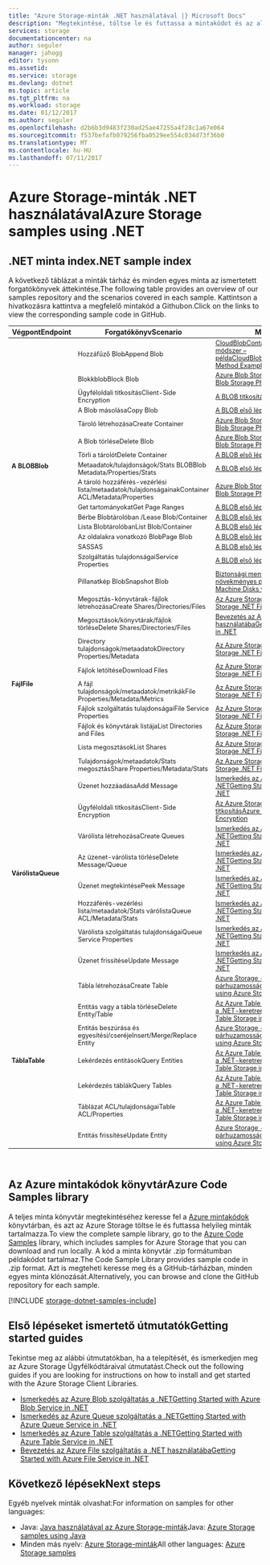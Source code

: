 ```yaml
---
title: "Azure Storage-minták .NET használatával |} Microsoft Docs"
description: "Megtekintése, töltse le és futtassa a mintakódot és az alkalmazások az Azure Storage. Felderíteni a bevezetés minták BLOB, üzenetsorok, táblák és fájlok, a .NET-storage ügyfélkódtáraival használatával."
services: storage
documentationcenter: na
author: seguler
manager: jahogg
editor: tysonn
ms.assetid: 
ms.service: storage
ms.devlang: dotnet
ms.topic: article
ms.tgt_pltfrm: na
ms.workload: storage
ms.date: 01/12/2017
ms.author: seguler
ms.openlocfilehash: d2b6b3d9483f230ad25ae47255a4f28c1a67e064
ms.sourcegitcommit: f537befafb079256fba0529ee554c034d73f36b0
ms.translationtype: MT
ms.contentlocale: hu-HU
ms.lasthandoff: 07/11/2017
---
```

# <a name="azure-storage-samples-using-net"></a><span data-ttu-id="ba7c4-104">Azure Storage-minták .NET használatával</span><span class="sxs-lookup"><span data-stu-id="ba7c4-104">Azure Storage samples using .NET</span></span>

## <a name="net-sample-index"></a><span data-ttu-id="ba7c4-105">.NET minta index</span><span class="sxs-lookup"><span data-stu-id="ba7c4-105">.NET sample index</span></span>

<span data-ttu-id="ba7c4-106">A következő táblázat a minták tárház és minden egyes minta az ismertetett forgatókönyvek áttekintése.</span><span class="sxs-lookup"><span data-stu-id="ba7c4-106">The following table provides an overview of our samples repository and the scenarios covered in each sample.</span></span> <span data-ttu-id="ba7c4-107">Kattintson a hivatkozásra kattintva a megfelelő mintakód a Githubon.</span><span class="sxs-lookup"><span data-stu-id="ba7c4-107">Click on the links to view the corresponding sample code in GitHub.</span></span>

<table style="font-size:90%"><thead><tr><th style="font-size:110%"><span data-ttu-id="ba7c4-108">Végpont</span><span class="sxs-lookup"><span data-stu-id="ba7c4-108">Endpoint</span></span></th><th style="font-size:110%"><span data-ttu-id="ba7c4-109">Forgatókönyv</span><span class="sxs-lookup"><span data-stu-id="ba7c4-109">Scenario</span></span></th><th style="font-size:110%"><span data-ttu-id="ba7c4-110">Mintakód</span><span class="sxs-lookup"><span data-stu-id="ba7c4-110">Sample Code</span></span></th></tr></thead><tbody> 
<tr> 
<td rowspan="16"><span data-ttu-id="ba7c4-111"><b>A BLOB</b></span><span class="sxs-lookup"><span data-stu-id="ba7c4-111"><b>Blob</b></span></span></td>
<td><span data-ttu-id="ba7c4-112">Hozzáfűző Blob</span><span class="sxs-lookup"><span data-stu-id="ba7c4-112">Append Blob</span></span></td> 
<td><span data-ttu-id="ba7c4-113"><a href="https://msdn.microsoft.com/en-us/library/microsoft.windowsazure.storage.blob.cloudblobcontainer.getappendblobreference.aspx">CloudBlobContainer.GetAppendBlobReference módszer – példa</a></span><span class="sxs-lookup"><span data-stu-id="ba7c4-113"><a href="https://msdn.microsoft.com/en-us/library/microsoft.windowsazure.storage.blob.cloudblobcontainer.getappendblobreference.aspx">CloudBlobContainer.GetAppendBlobReference Method Example</a></span></span></td> 
</tr> 
<tr> 
<td><span data-ttu-id="ba7c4-114">Blokkblob</span><span class="sxs-lookup"><span data-stu-id="ba7c4-114">Block Blob</span></span></td>
<td><span data-ttu-id="ba7c4-115"><a href="https://github.com/Azure-Samples/storage-blobs-dotnet-webapp/blob/master/WebApp-Storage-DotNet/Controllers/HomeController.cs">Azure Blob Storage fotótár webalkalmazás</a></span><span class="sxs-lookup"><span data-stu-id="ba7c4-115"><a href="https://github.com/Azure-Samples/storage-blobs-dotnet-webapp/blob/master/WebApp-Storage-DotNet/Controllers/HomeController.cs">Azure Blob Storage Photo Gallery Web Application</a></span></span></td>
</tr> 
<tr> 
<td><span data-ttu-id="ba7c4-116">Ügyféloldali titkosítás</span><span class="sxs-lookup"><span data-stu-id="ba7c4-116">Client-Side Encryption</span></span></td>
<td><span data-ttu-id="ba7c4-117"><a href="https://github.com/Azure/azure-storage-net/blob/master/Samples/GettingStarted/EncryptionSamples/BlobGettingStarted/Program.cs">A BLOB titkosítási minták</a></span><span class="sxs-lookup"><span data-stu-id="ba7c4-117"><a href="https://github.com/Azure/azure-storage-net/blob/master/Samples/GettingStarted/EncryptionSamples/BlobGettingStarted/Program.cs">Blob Encryption Samples</a></span></span></td>
</tr> 
<tr> 
<td><span data-ttu-id="ba7c4-118">A Blob másolása</span><span class="sxs-lookup"><span data-stu-id="ba7c4-118">Copy Blob</span></span></td>
<td><span data-ttu-id="ba7c4-119"><a href="https://github.com/Azure-Samples/storage-blob-dotnet-getting-started/blob/master/BlobStorage/Advanced.cs">A BLOB első lépések</a></span><span class="sxs-lookup"><span data-stu-id="ba7c4-119"><a href="https://github.com/Azure-Samples/storage-blob-dotnet-getting-started/blob/master/BlobStorage/Advanced.cs">Getting Started with Blobs</a></span></span></td>
</tr> 
<tr> 
<td><span data-ttu-id="ba7c4-120">Tároló létrehozása</span><span class="sxs-lookup"><span data-stu-id="ba7c4-120">Create Container</span></span></td>
<td><span data-ttu-id="ba7c4-121"><a href="https://github.com/Azure-Samples/storage-blobs-dotnet-webapp/blob/master/WebApp-Storage-DotNet/Controllers/HomeController.cs">Azure Blob Storage fotótár webalkalmazás</a></span><span class="sxs-lookup"><span data-stu-id="ba7c4-121"><a href="https://github.com/Azure-Samples/storage-blobs-dotnet-webapp/blob/master/WebApp-Storage-DotNet/Controllers/HomeController.cs">Azure Blob Storage Photo Gallery Web Application</a></span></span></td>
</tr> 
<tr> 
<td><span data-ttu-id="ba7c4-122">A Blob törlése</span><span class="sxs-lookup"><span data-stu-id="ba7c4-122">Delete Blob</span></span></td>
<td><span data-ttu-id="ba7c4-123"><a href="https://github.com/Azure-Samples/storage-blobs-dotnet-webapp/blob/master/WebApp-Storage-DotNet/Controllers/HomeController.cs">Azure Blob Storage fotótár webalkalmazás</a></span><span class="sxs-lookup"><span data-stu-id="ba7c4-123"><a href="https://github.com/Azure-Samples/storage-blobs-dotnet-webapp/blob/master/WebApp-Storage-DotNet/Controllers/HomeController.cs">Azure Blob Storage Photo Gallery Web Application</a></span></span></td>
</tr> 
<tr> 
<td><span data-ttu-id="ba7c4-124">Törli a tárolót</span><span class="sxs-lookup"><span data-stu-id="ba7c4-124">Delete Container</span></span></td>
<td><span data-ttu-id="ba7c4-125"><a href="https://github.com/Azure-Samples/storage-blob-dotnet-getting-started/blob/master/BlobStorage/Advanced.cs">A BLOB első lépések</a></span><span class="sxs-lookup"><span data-stu-id="ba7c4-125"><a href="https://github.com/Azure-Samples/storage-blob-dotnet-getting-started/blob/master/BlobStorage/Advanced.cs">Getting Started with Blobs</a></span></span></td>
</tr> 
<tr> 
<td><span data-ttu-id="ba7c4-126">Metaadatok/tulajdonságok/Stats BLOB</span><span class="sxs-lookup"><span data-stu-id="ba7c4-126">Blob Metadata/Properties/Stats</span></span></td>
<td><span data-ttu-id="ba7c4-127"><a href="https://github.com/Azure-Samples/storage-blob-dotnet-getting-started/blob/master/BlobStorage/Advanced.cs">A BLOB első lépések</a></span><span class="sxs-lookup"><span data-stu-id="ba7c4-127"><a href="https://github.com/Azure-Samples/storage-blob-dotnet-getting-started/blob/master/BlobStorage/Advanced.cs">Getting Started with Blobs</a></span></span></td>
</tr> 
<tr> 
<td><span data-ttu-id="ba7c4-128">A tároló hozzáférés-vezérlési lista/metaadatok/tulajdonságainak</span><span class="sxs-lookup"><span data-stu-id="ba7c4-128">Container ACL/Metadata/Properties</span></span></td>
<td><span data-ttu-id="ba7c4-129"><a href="https://github.com/Azure-Samples/storage-blobs-dotnet-webapp/blob/master/WebApp-Storage-DotNet/Controllers/HomeController.cs">Azure Blob Storage fotótár webalkalmazás</a></span><span class="sxs-lookup"><span data-stu-id="ba7c4-129"><a href="https://github.com/Azure-Samples/storage-blobs-dotnet-webapp/blob/master/WebApp-Storage-DotNet/Controllers/HomeController.cs">Azure Blob Storage Photo Gallery Web Application</a></span></span></td>
</tr> 
<tr> 
<td><span data-ttu-id="ba7c4-130">Get tartományokat</span><span class="sxs-lookup"><span data-stu-id="ba7c4-130">Get Page Ranges</span></span></td>
<td><span data-ttu-id="ba7c4-131"><a href="https://github.com/Azure-Samples/storage-blob-dotnet-getting-started/blob/master/BlobStorage/Advanced.cs">A BLOB első lépések</a></span><span class="sxs-lookup"><span data-stu-id="ba7c4-131"><a href="https://github.com/Azure-Samples/storage-blob-dotnet-getting-started/blob/master/BlobStorage/Advanced.cs">Getting Started with Blobs</a></span></span></td>
</tr> 
<tr> 
<td><span data-ttu-id="ba7c4-132">Bérbe Blobtárolóban /</span><span class="sxs-lookup"><span data-stu-id="ba7c4-132">Lease Blob/Container</span></span></td>
<td><span data-ttu-id="ba7c4-133"><a href="https://github.com/Azure-Samples/storage-blob-dotnet-getting-started/blob/master/BlobStorage/Advanced.cs">A BLOB első lépések</a></span><span class="sxs-lookup"><span data-stu-id="ba7c4-133"><a href="https://github.com/Azure-Samples/storage-blob-dotnet-getting-started/blob/master/BlobStorage/Advanced.cs">Getting Started with Blobs</a></span></span></td>
</tr> 
<tr> 
<td><span data-ttu-id="ba7c4-134">Lista Blobtárolóban</span><span class="sxs-lookup"><span data-stu-id="ba7c4-134">List Blob/Container</span></span></td>
<td><span data-ttu-id="ba7c4-135"><a href="https://github.com/Azure-Samples/storage-blob-dotnet-getting-started/blob/master/BlobStorage/GettingStarted.cs">A BLOB első lépések</a></span><span class="sxs-lookup"><span data-stu-id="ba7c4-135"><a href="https://github.com/Azure-Samples/storage-blob-dotnet-getting-started/blob/master/BlobStorage/GettingStarted.cs">Getting Started with Blobs</a></span></span></td>
</tr> 
<tr> 
<td><span data-ttu-id="ba7c4-136">Az oldalakra vonatkozó Blob</span><span class="sxs-lookup"><span data-stu-id="ba7c4-136">Page Blob</span></span></td>
<td><span data-ttu-id="ba7c4-137"><a href="https://github.com/Azure-Samples/storage-blob-dotnet-getting-started/blob/master/BlobStorage/GettingStarted.cs">A BLOB első lépések</a></span><span class="sxs-lookup"><span data-stu-id="ba7c4-137"><a href="https://github.com/Azure-Samples/storage-blob-dotnet-getting-started/blob/master/BlobStorage/GettingStarted.cs">Getting Started with Blobs</a></span></span></td>
</tr>
<tr> 
<td><span data-ttu-id="ba7c4-138">SAS</span><span class="sxs-lookup"><span data-stu-id="ba7c4-138">SAS</span></span></td>
<td><span data-ttu-id="ba7c4-139"><a href="https://github.com/Azure-Samples/storage-blob-dotnet-getting-started/blob/master/BlobStorage/Advanced.cs">A BLOB első lépések</a></span><span class="sxs-lookup"><span data-stu-id="ba7c4-139"><a href="https://github.com/Azure-Samples/storage-blob-dotnet-getting-started/blob/master/BlobStorage/Advanced.cs">Getting Started with Blobs</a></span></span></td>
</tr>   
<tr> 
<td><span data-ttu-id="ba7c4-140">Szolgáltatás tulajdonságai</span><span class="sxs-lookup"><span data-stu-id="ba7c4-140">Service Properties</span></span></td>
<td><span data-ttu-id="ba7c4-141"><a href="https://github.com/Azure-Samples/storage-blob-dotnet-getting-started/blob/master/BlobStorage/Advanced.cs">A BLOB első lépések</a></span><span class="sxs-lookup"><span data-stu-id="ba7c4-141"><a href="https://github.com/Azure-Samples/storage-blob-dotnet-getting-started/blob/master/BlobStorage/Advanced.cs">Getting Started with Blobs</a></span></span></td>
</tr>           
<tr> 
<td><span data-ttu-id="ba7c4-142">Pillanatkép Blob</span><span class="sxs-lookup"><span data-stu-id="ba7c4-142">Snapshot Blob</span></span></td>
<td><span data-ttu-id="ba7c4-143"><a href="https://github.com/Azure-Samples/storage-blob-dotnet-back-up-with-incremental-snapshots/blob/master/Program.cs">Biztonsági mentési Azure virtuális gépek lemezeit növekményes pillanatképek</a></span><span class="sxs-lookup"><span data-stu-id="ba7c4-143"><a href="https://github.com/Azure-Samples/storage-blob-dotnet-back-up-with-incremental-snapshots/blob/master/Program.cs">Backup Azure Virtual Machine Disks with Incremental Snapshots</a></span></span></td>
</tr> 
<tr> 
<td rowspan="9"><span data-ttu-id="ba7c4-144"><b>Fájl</b></span><span class="sxs-lookup"><span data-stu-id="ba7c4-144"><b>File</b></span></span></td>
<td><span data-ttu-id="ba7c4-145">Megosztás-könyvtárak-fájlok létrehozása</span><span class="sxs-lookup"><span data-stu-id="ba7c4-145">Create Shares/Directories/Files</span></span></td> 
<td><span data-ttu-id="ba7c4-146"><a href="https://github.com/Azure/azure-storage-net/blob/master/Samples/GettingStarted/VisualStudioQuickStarts/DataFileStorage/Program.cs">Az Azure Storage .NET fájl tárolási minta</a></span><span class="sxs-lookup"><span data-stu-id="ba7c4-146"><a href="https://github.com/Azure/azure-storage-net/blob/master/Samples/GettingStarted/VisualStudioQuickStarts/DataFileStorage/Program.cs">Azure Storage .NET File Storage Sample</a></span></span></td> 
</tr>
<tr> 
<td><span data-ttu-id="ba7c4-147">Megosztások/könyvtárak/fájlok törlése</span><span class="sxs-lookup"><span data-stu-id="ba7c4-147">Delete Shares/Directories/Files</span></span></td> 
<td><span data-ttu-id="ba7c4-148"><a href="https://github.com/Azure-Samples/storage-file-dotnet-getting-started/blob/master/FileStorage/GettingStarted.cs">Bevezetés az Azure File szolgáltatás a .NET használatába</a></span><span class="sxs-lookup"><span data-stu-id="ba7c4-148"><a href="https://github.com/Azure-Samples/storage-file-dotnet-getting-started/blob/master/FileStorage/GettingStarted.cs">Getting Started with Azure File Service in .NET</a></span></span></td> 
</tr> 
<tr> 
<td><span data-ttu-id="ba7c4-149">Directory tulajdonságok/metaadatok</span><span class="sxs-lookup"><span data-stu-id="ba7c4-149">Directory Properties/Metadata</span></span></td> 
<td><span data-ttu-id="ba7c4-150"><a href="https://github.com/Azure-Samples/storage-file-dotnet-getting-started/blob/9f12304b2f5f5472a1c87c1e21be4af5661ac043/FileStorage/Advanced.cs">Az Azure Storage .NET fájl tárolási minta</a></span><span class="sxs-lookup"><span data-stu-id="ba7c4-150"><a href="https://github.com/Azure-Samples/storage-file-dotnet-getting-started/blob/9f12304b2f5f5472a1c87c1e21be4af5661ac043/FileStorage/Advanced.cs">Azure Storage .NET File Storage Sample</a></span></span></td> 
</tr> 
<tr> 
<td><span data-ttu-id="ba7c4-151">Fájlok letöltése</span><span class="sxs-lookup"><span data-stu-id="ba7c4-151">Download Files</span></span></td> 
<td><span data-ttu-id="ba7c4-152"><a href="https://github.com/Azure/azure-storage-net/blob/master/Samples/GettingStarted/VisualStudioQuickStarts/DataFileStorage/Program.cs">Az Azure Storage .NET fájl tárolási minta</a></span><span class="sxs-lookup"><span data-stu-id="ba7c4-152"><a href="https://github.com/Azure/azure-storage-net/blob/master/Samples/GettingStarted/VisualStudioQuickStarts/DataFileStorage/Program.cs">Azure Storage .NET File Storage Sample</a></span></span></td> 
</tr> 
<tr> 
<td><span data-ttu-id="ba7c4-153">A fájl tulajdonságok/metaadatok/metrikák</span><span class="sxs-lookup"><span data-stu-id="ba7c4-153">File Properties/Metadata/Metrics</span></span></td> 
<td><span data-ttu-id="ba7c4-154"><a href="https://github.com/Azure-Samples/storage-file-dotnet-getting-started/blob/9f12304b2f5f5472a1c87c1e21be4af5661ac043/FileStorage/Advanced.cs">Az Azure Storage .NET fájl tárolási minta</a></span><span class="sxs-lookup"><span data-stu-id="ba7c4-154"><a href="https://github.com/Azure-Samples/storage-file-dotnet-getting-started/blob/9f12304b2f5f5472a1c87c1e21be4af5661ac043/FileStorage/Advanced.cs">Azure Storage .NET File Storage Sample</a></span></span></td> 
</tr> 
<tr> 
<td><span data-ttu-id="ba7c4-155">Fájlok szolgáltatás tulajdonságai</span><span class="sxs-lookup"><span data-stu-id="ba7c4-155">File Service Properties</span></span></td> 
<td><span data-ttu-id="ba7c4-156"><a href="https://github.com/Azure-Samples/storage-file-dotnet-getting-started/blob/9f12304b2f5f5472a1c87c1e21be4af5661ac043/FileStorage/Advanced.cs">Az Azure Storage .NET fájl tárolási minta</a></span><span class="sxs-lookup"><span data-stu-id="ba7c4-156"><a href="https://github.com/Azure-Samples/storage-file-dotnet-getting-started/blob/9f12304b2f5f5472a1c87c1e21be4af5661ac043/FileStorage/Advanced.cs">Azure Storage .NET File Storage Sample</a></span></span></td> 
</tr> 
<tr> 
<td><span data-ttu-id="ba7c4-157">Fájlok és könyvtárak listája</span><span class="sxs-lookup"><span data-stu-id="ba7c4-157">List Directories and Files</span></span></td> 
<td><span data-ttu-id="ba7c4-158"><a href="https://github.com/Azure/azure-storage-net/blob/master/Samples/GettingStarted/VisualStudioQuickStarts/DataFileStorage/Program.cs">Az Azure Storage .NET fájl tárolási minta</a></span><span class="sxs-lookup"><span data-stu-id="ba7c4-158"><a href="https://github.com/Azure/azure-storage-net/blob/master/Samples/GettingStarted/VisualStudioQuickStarts/DataFileStorage/Program.cs">Azure Storage .NET File Storage Sample</a></span></span></td> 
</tr>
<tr> 
<td><span data-ttu-id="ba7c4-159">Lista megosztások</span><span class="sxs-lookup"><span data-stu-id="ba7c4-159">List Shares</span></span></td> 
<td><span data-ttu-id="ba7c4-160"><a href="https://github.com/Azure-Samples/storage-file-dotnet-getting-started/blob/9f12304b2f5f5472a1c87c1e21be4af5661ac043/FileStorage/Advanced.cs">Az Azure Storage .NET fájl tárolási minta</a></span><span class="sxs-lookup"><span data-stu-id="ba7c4-160"><a href="https://github.com/Azure-Samples/storage-file-dotnet-getting-started/blob/9f12304b2f5f5472a1c87c1e21be4af5661ac043/FileStorage/Advanced.cs">Azure Storage .NET File Storage Sample</a></span></span></td> 
</tr>
<tr> 
<td><span data-ttu-id="ba7c4-161">Tulajdonságok/metaadatok/Stats megosztás</span><span class="sxs-lookup"><span data-stu-id="ba7c4-161">Share Properties/Metadata/Stats</span></span></td> 
<td><span data-ttu-id="ba7c4-162"><a href="https://github.com/Azure-Samples/storage-file-dotnet-getting-started/blob/9f12304b2f5f5472a1c87c1e21be4af5661ac043/FileStorage/Advanced.cs">Az Azure Storage .NET fájl tárolási minta</a></span><span class="sxs-lookup"><span data-stu-id="ba7c4-162"><a href="https://github.com/Azure-Samples/storage-file-dotnet-getting-started/blob/9f12304b2f5f5472a1c87c1e21be4af5661ac043/FileStorage/Advanced.cs">Azure Storage .NET File Storage Sample</a></span></span></td> 
</tr>
<tr> 
<td rowspan="8"><span data-ttu-id="ba7c4-163"><b>Várólista</b></span><span class="sxs-lookup"><span data-stu-id="ba7c4-163"><b>Queue</b></span></span></td>
<td><span data-ttu-id="ba7c4-164">Üzenet hozzáadása</span><span class="sxs-lookup"><span data-stu-id="ba7c4-164">Add Message</span></span></td> 
<td><span data-ttu-id="ba7c4-165"><a href="https://github.com/Azure-Samples/storage-queue-dotnet-getting-started/blob/master/QueueStorage/GettingStarted.cs">Ismerkedés az Azure Queue szolgáltatás a .NET</a></span><span class="sxs-lookup"><span data-stu-id="ba7c4-165"><a href="https://github.com/Azure-Samples/storage-queue-dotnet-getting-started/blob/master/QueueStorage/GettingStarted.cs">Getting Started with Azure Queue Service in .NET</a></span></span></td> 
</tr> 
<tr> 
<td><span data-ttu-id="ba7c4-166">Ügyféloldali titkosítás</span><span class="sxs-lookup"><span data-stu-id="ba7c4-166">Client-Side Encryption</span></span></td> 
<td><span data-ttu-id="ba7c4-167"><a href="https://github.com/Azure/azure-storage-net/blob/master/Samples/GettingStarted/EncryptionSamples/QueueGettingStarted/Program.cs">Az Azure Storage .NET várólista ügyféloldali titkosítás</a></span><span class="sxs-lookup"><span data-stu-id="ba7c4-167"><a href="https://github.com/Azure/azure-storage-net/blob/master/Samples/GettingStarted/EncryptionSamples/QueueGettingStarted/Program.cs">Azure Storage .NET Queue Client-Side Encryption</a></span></span></td> 
</tr> 
<tr> 
<td><span data-ttu-id="ba7c4-168">Várólista létrehozása</span><span class="sxs-lookup"><span data-stu-id="ba7c4-168">Create Queues</span></span></td> 
<td><span data-ttu-id="ba7c4-169"><a href="https://github.com/Azure-Samples/storage-queue-dotnet-getting-started/blob/master/QueueStorage/GettingStarted.cs">Ismerkedés az Azure Queue szolgáltatás a .NET</a></span><span class="sxs-lookup"><span data-stu-id="ba7c4-169"><a href="https://github.com/Azure-Samples/storage-queue-dotnet-getting-started/blob/master/QueueStorage/GettingStarted.cs">Getting Started with Azure Queue Service in .NET</a></span></span></td> 
</tr> 
<tr> 
<td><span data-ttu-id="ba7c4-170">Az üzenet-várólista törlése</span><span class="sxs-lookup"><span data-stu-id="ba7c4-170">Delete Message/Queue</span></span></td> 
<td><span data-ttu-id="ba7c4-171"><a href="https://github.com/Azure-Samples/storage-queue-dotnet-getting-started/blob/master/QueueStorage/GettingStarted.cs">Ismerkedés az Azure Queue szolgáltatás a .NET</a></span><span class="sxs-lookup"><span data-stu-id="ba7c4-171"><a href="https://github.com/Azure-Samples/storage-queue-dotnet-getting-started/blob/master/QueueStorage/GettingStarted.cs">Getting Started with Azure Queue Service in .NET</a></span></span></td> 
</tr> 
<tr> 
<td><span data-ttu-id="ba7c4-172">Üzenet megtekintése</span><span class="sxs-lookup"><span data-stu-id="ba7c4-172">Peek Message</span></span></td> 
<td><span data-ttu-id="ba7c4-173"><a href="https://github.com/Azure-Samples/storage-queue-dotnet-getting-started/blob/master/QueueStorage/GettingStarted.cs">Ismerkedés az Azure Queue szolgáltatás a .NET</a></span><span class="sxs-lookup"><span data-stu-id="ba7c4-173"><a href="https://github.com/Azure-Samples/storage-queue-dotnet-getting-started/blob/master/QueueStorage/GettingStarted.cs">Getting Started with Azure Queue Service in .NET</a></span></span></td> 
</tr> 
<tr> 
<td><span data-ttu-id="ba7c4-174">Hozzáférés-vezérlési lista/metaadatok/Stats várólista</span><span class="sxs-lookup"><span data-stu-id="ba7c4-174">Queue ACL/Metadata/Stats</span></span></td> 
<td><span data-ttu-id="ba7c4-175"><a href="https://github.com/Azure-Samples/storage-queue-dotnet-getting-started/blob/master/QueueStorage/Advanced.cs">Ismerkedés az Azure Queue szolgáltatás a .NET</a></span><span class="sxs-lookup"><span data-stu-id="ba7c4-175"><a href="https://github.com/Azure-Samples/storage-queue-dotnet-getting-started/blob/master/QueueStorage/Advanced.cs">Getting Started with Azure Queue Service in .NET</a></span></span></td> 
</tr> 
<tr> 
<td><span data-ttu-id="ba7c4-176">Várólista szolgáltatás tulajdonságai</span><span class="sxs-lookup"><span data-stu-id="ba7c4-176">Queue Service Properties</span></span></td> 
<td><span data-ttu-id="ba7c4-177"><a href="https://github.com/Azure-Samples/storage-queue-dotnet-getting-started/blob/master/QueueStorage/Advanced.cs">Ismerkedés az Azure Queue szolgáltatás a .NET</a></span><span class="sxs-lookup"><span data-stu-id="ba7c4-177"><a href="https://github.com/Azure-Samples/storage-queue-dotnet-getting-started/blob/master/QueueStorage/Advanced.cs">Getting Started with Azure Queue Service in .NET</a></span></span></td> 
</tr> 
<tr> 
<td><span data-ttu-id="ba7c4-178">Üzenet frissítése</span><span class="sxs-lookup"><span data-stu-id="ba7c4-178">Update Message</span></span></td> 
<td><span data-ttu-id="ba7c4-179"><a href="https://github.com/Azure-Samples/storage-queue-dotnet-getting-started/blob/master/QueueStorage/GettingStarted.cs">Ismerkedés az Azure Queue szolgáltatás a .NET</a></span><span class="sxs-lookup"><span data-stu-id="ba7c4-179"><a href="https://github.com/Azure-Samples/storage-queue-dotnet-getting-started/blob/master/QueueStorage/GettingStarted.cs">Getting Started with Azure Queue Service in .NET</a></span></span></td> 
</tr> 
<tr> 
<td rowspan="7"><span data-ttu-id="ba7c4-180"><b>Tábla</b></span><span class="sxs-lookup"><span data-stu-id="ba7c4-180"><b>Table</b></span></span></td>
<td><span data-ttu-id="ba7c4-181">Tábla létrehozása</span><span class="sxs-lookup"><span data-stu-id="ba7c4-181">Create Table</span></span></td> 
<td><span data-ttu-id="ba7c4-182"><a href="https://code.msdn.microsoft.com/Managing-Concurrency-using-56018114/sourcecode?fileId=123913&pathId=50196262">Azure Storage - mintaalkalmazás használatával párhuzamossági kezelése</a></span><span class="sxs-lookup"><span data-stu-id="ba7c4-182"><a href="https://code.msdn.microsoft.com/Managing-Concurrency-using-56018114/sourcecode?fileId=123913&pathId=50196262">Managing Concurrency using Azure Storage - Sample Application</a></span></span></td> 
</tr> 
<tr> 
<td><span data-ttu-id="ba7c4-183">Entitás vagy a tábla törlése</span><span class="sxs-lookup"><span data-stu-id="ba7c4-183">Delete Entity/Table</span></span></td> 
<td><span data-ttu-id="ba7c4-184"><a href="https://github.com/Azure-Samples/storage-table-dotnet-getting-started/blob/master/TableStorage/BasicSamples.cs">Az Azure Table Storage használatának első lépései a .NET-keretrendszerrel</a></span><span class="sxs-lookup"><span data-stu-id="ba7c4-184"><a href="https://github.com/Azure-Samples/storage-table-dotnet-getting-started/blob/master/TableStorage/BasicSamples.cs">Getting Started with Azure Table Storage in .NET</a></span></span></td> 
</tr> 
<tr> 
<td><span data-ttu-id="ba7c4-185">Entitás beszúrása és egyesítési/cseréje</span><span class="sxs-lookup"><span data-stu-id="ba7c4-185">Insert/Merge/Replace Entity</span></span></td> 
<td><span data-ttu-id="ba7c4-186"><a href="https://code.msdn.microsoft.com/Managing-Concurrency-using-56018114/sourcecode?fileId=123913&pathId=50196262">Azure Storage - mintaalkalmazás használatával párhuzamossági kezelése</a></span><span class="sxs-lookup"><span data-stu-id="ba7c4-186"><a href="https://code.msdn.microsoft.com/Managing-Concurrency-using-56018114/sourcecode?fileId=123913&pathId=50196262">Managing Concurrency using Azure Storage - Sample Application</a></span></span></td> 
</tr> 
<tr> 
<td><span data-ttu-id="ba7c4-187">Lekérdezés entitások</span><span class="sxs-lookup"><span data-stu-id="ba7c4-187">Query Entities</span></span></td> 
<td><span data-ttu-id="ba7c4-188"><a href="https://github.com/Azure-Samples/storage-table-dotnet-getting-started/blob/master/TableStorage/BasicSamples.cs">Az Azure Table Storage használatának első lépései a .NET-keretrendszerrel</a></span><span class="sxs-lookup"><span data-stu-id="ba7c4-188"><a href="https://github.com/Azure-Samples/storage-table-dotnet-getting-started/blob/master/TableStorage/BasicSamples.cs">Getting Started with Azure Table Storage in .NET</a></span></span></td> 
</tr> 
<tr> 
<td><span data-ttu-id="ba7c4-189">Lekérdezés táblák</span><span class="sxs-lookup"><span data-stu-id="ba7c4-189">Query Tables</span></span></td> 
<td><span data-ttu-id="ba7c4-190"><a href="https://github.com/Azure-Samples/storage-table-dotnet-getting-started/blob/master/TableStorage/BasicSamples.cs">Az Azure Table Storage használatának első lépései a .NET-keretrendszerrel</a></span><span class="sxs-lookup"><span data-stu-id="ba7c4-190"><a href="https://github.com/Azure-Samples/storage-table-dotnet-getting-started/blob/master/TableStorage/BasicSamples.cs">Getting Started with Azure Table Storage in .NET</a></span></span></td> 
</tr> 
<tr> 
<td><span data-ttu-id="ba7c4-191">Táblázat ACL/tulajdonságai</span><span class="sxs-lookup"><span data-stu-id="ba7c4-191">Table ACL/Properties</span></span></td> 
<td><span data-ttu-id="ba7c4-192"><a href="https://github.com/Azure-Samples/storage-table-dotnet-getting-started/blob/master/TableStorage/AdvancedSamples.cs">Az Azure Table Storage használatának első lépései a .NET-keretrendszerrel</a></span><span class="sxs-lookup"><span data-stu-id="ba7c4-192"><a href="https://github.com/Azure-Samples/storage-table-dotnet-getting-started/blob/master/TableStorage/AdvancedSamples.cs">Getting Started with Azure Table Storage in .NET</a></span></span></td> 
</tr> 
<tr> 
<td><span data-ttu-id="ba7c4-193">Entitás frissítése</span><span class="sxs-lookup"><span data-stu-id="ba7c4-193">Update Entity</span></span></td> 
<td><span data-ttu-id="ba7c4-194"><a href="https://code.msdn.microsoft.com/Managing-Concurrency-using-56018114/sourcecode?fileId=123913&pathId=50196262">Azure Storage - mintaalkalmazás használatával párhuzamossági kezelése</a></span><span class="sxs-lookup"><span data-stu-id="ba7c4-194"><a href="https://code.msdn.microsoft.com/Managing-Concurrency-using-56018114/sourcecode?fileId=123913&pathId=50196262">Managing Concurrency using Azure Storage - Sample Application</a></span></span></td> 
</tr> 
</tbody> 
</table>
<br/>

## <a name="azure-code-samples-library"></a><span data-ttu-id="ba7c4-195">Az Azure mintakódok könyvtár</span><span class="sxs-lookup"><span data-stu-id="ba7c4-195">Azure Code Samples library</span></span>

<span data-ttu-id="ba7c4-196">A teljes minta könyvtár megtekintéséhez keresse fel a [Azure mintakódok](https://azure.microsoft.com/resources/samples/?service=storage) könyvtárban, és azt az Azure Storage töltse le és futtassa helyileg minták tartalmazza.</span><span class="sxs-lookup"><span data-stu-id="ba7c4-196">To view the complete sample library, go to the [Azure Code Samples](https://azure.microsoft.com/resources/samples/?service=storage) library, which includes samples for Azure Storage that you can download and run locally.</span></span> <span data-ttu-id="ba7c4-197">A kód a minta könyvtár .zip formátumban példakódot tartalmaz.</span><span class="sxs-lookup"><span data-stu-id="ba7c4-197">The Code Sample Library provides sample code in .zip format.</span></span> <span data-ttu-id="ba7c4-198">Azt is megteheti keresse meg és a GitHub-tárházban, minden egyes minta klónozását.</span><span class="sxs-lookup"><span data-stu-id="ba7c4-198">Alternatively, you can browse and clone the GitHub repository for each sample.</span></span>

[!INCLUDE [storage-dotnet-samples-include](../../includes/storage-dotnet-samples-include.md)]

## <a name="getting-started-guides"></a><span data-ttu-id="ba7c4-199">Első lépéseket ismertető útmutatók</span><span class="sxs-lookup"><span data-stu-id="ba7c4-199">Getting started guides</span></span>

<span data-ttu-id="ba7c4-200">Tekintse meg az alábbi útmutatókban, ha a telepítését, és ismerkedjen meg az Azure Storage Ügyfélkódtáraival útmutatást.</span><span class="sxs-lookup"><span data-stu-id="ba7c4-200">Check out the following guides if you are looking for instructions on how to install and get started with the Azure Storage Client Libraries.</span></span>

* [<span data-ttu-id="ba7c4-201">Ismerkedés az Azure Blob szolgáltatás a .NET</span><span class="sxs-lookup"><span data-stu-id="ba7c4-201">Getting Started with Azure Blob Service in .NET</span></span>](storage-dotnet-how-to-use-blobs.md)
* [<span data-ttu-id="ba7c4-202">Ismerkedés az Azure Queue szolgáltatás a .NET</span><span class="sxs-lookup"><span data-stu-id="ba7c4-202">Getting Started with Azure Queue Service in .NET</span></span>](storage-dotnet-how-to-use-queues.md)
* [<span data-ttu-id="ba7c4-203">Ismerkedés az Azure Table szolgáltatás a .NET</span><span class="sxs-lookup"><span data-stu-id="ba7c4-203">Getting Started with Azure Table Service in .NET</span></span>](storage-dotnet-how-to-use-tables.md)
* [<span data-ttu-id="ba7c4-204">Bevezetés az Azure File szolgáltatás a .NET használatába</span><span class="sxs-lookup"><span data-stu-id="ba7c4-204">Getting Started with Azure File Service in .NET</span></span>](storage-dotnet-how-to-use-files.md)

## <a name="next-steps"></a><span data-ttu-id="ba7c4-205">Következő lépések</span><span class="sxs-lookup"><span data-stu-id="ba7c4-205">Next steps</span></span>

<span data-ttu-id="ba7c4-206">Egyéb nyelvek minták olvashat:</span><span class="sxs-lookup"><span data-stu-id="ba7c4-206">For information on samples for other languages:</span></span>

* <span data-ttu-id="ba7c4-207">Java: [Java használatával az Azure Storage-minták](storage-samples-java.md)</span><span class="sxs-lookup"><span data-stu-id="ba7c4-207">Java: [Azure Storage samples using Java](storage-samples-java.md)</span></span>
* <span data-ttu-id="ba7c4-208">Minden más nyelv: [Azure Storage-minták](storage-samples.md)</span><span class="sxs-lookup"><span data-stu-id="ba7c4-208">All other languages: [Azure Storage samples](storage-samples.md)</span></span>
